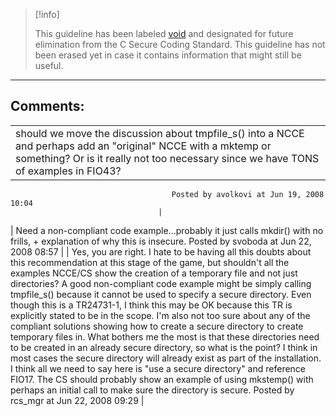 > [!info]  
>
> This guideline has been labeled [void](https://wiki.sei.cmu.edu//confluence/label/seccode/void) and designated for future elimination from the C Secure Coding Standard. This guideline has not been erased yet in case it contains information that might still be useful.

------------------------------------------------------------------------
[](https://www.securecoding.cert.org/confluence/pages/viewpage.action?pageId=2981912) [](https://www.securecoding.cert.org/confluence/display/seccode/99.+The+Void?showChildren=false&showComments=false) [](https://www.securecoding.cert.org/confluence/display/seccode/VOID+Do+not+make+assumptions+about+the+order+of+global+variable+initialization+across+translation+units?showChildren=false&showComments=false)
## Comments:

|  |
| ----|
| should we move the discussion about tmpfile_s() into a NCCE and perhaps add an "original" NCCE with a mktemp or something? Or is it really not too necessary since we have TONS of examples in FIO43?
                                        Posted by avolkovi at Jun 19, 2008 10:04
                                     |
| Need a non-compliant code example...probably it just calls mkdir() with no frills, + explanation of why this is insecure.
                                        Posted by svoboda at Jun 22, 2008 08:57
                                     |
| Yes, you are right.  I hate to be having all this doubts about this recommendation at this stage of the game, but shouldn't all the examples NCCE/CS show the creation of a temporary file and not just directories?  A good non-compliant code example might be simply calling tmpfile_s() because it cannot be used to specify a secure directory.  Even though this is a TR24731-1, I think this may be OK because this TR is explicitly stated to be in the scope.
I'm also not too sure about any of the compliant solutions showing how to create a secure directory to create temporary files in.  What bothers me the most is that these directories need to be created in an already secure directory, so what is the point?  I think in most cases the secure directory will already exist as part of the installation.  I think all we need to say here is "use a secure directory" and reference FIO17.
The CS should probably show an example of using mkstemp() with perhaps an initial call to make sure the directory is secure.
                                        Posted by rcs_mgr at Jun 22, 2008 09:29
                                     |

